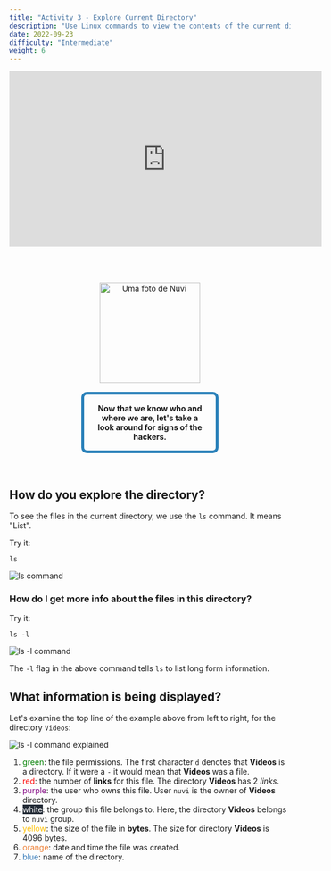 ```yaml
---
title: "Activity 3 - Explore Current Directory"
description: "Use Linux commands to view the contents of the current directory"
date: 2022-09-23
difficulty: "Intermediate"
weight: 6
---
```


<iframe style="display: block; margin: auto;" width="560" height="315" src="https://www.youtube.com/embed/dSsed9cR9QI" alt="A YouTube video on Linux Basics Activity 3" frameborder="0" allow="accelerometer; autoplay; clipboard-write; encrypted-media; gyroscope; picture-in-picture" allowfullscreen></iframe>

<div style="margin: 1rem;padding: 2rem 2rem;text-align: center;">
    <div style="display: inline-block;padding: 1rem 1rem;vertical-align: middle;">
        <img src="../images/nuvi.PNG?" alt="Uma foto de Nuvi" width="180" height="180" />
    </div>
    <div style="display: inline-block;padding: 1rem 1rem;vertical-align: middle;width:50%;border:5px solid #2980b9;border-radius:10px;font-weight: bold;">
        Now that we know who and where we are, let's take a look around for signs of the hackers.
    </div>
</div>

## How do you explore the directory?

To see the files in the current directory, we use the `ls` command. It means "List".

Try it:

```
ls
```

![ls command](../images/03_ls-command.png?classes=border,shadow)

### How do I get more info about the files in this directory?

Try it:

```
ls -l
```

![ls -l command](../images/03_ls-l.png?classes=border,shadow)

The `-l` flag in the above command tells `ls` to list long form information.

## What information is being displayed?

Let's examine the top line of the example above from left to right, for the directory `Videos`:

![ls -l command explained](../images/03_ls-l-numbers.png?classes=border,shadow)

1. <span style="color:green">green</span>: the file permissions. The first character `d` denotes that **Videos** is a directory. If it were a `-` it would mean that **Videos** was a file.
2. <span style="color:red">red</span>: the number of **links** for this file. The directory **Videos** has 2 _links_.
3. <span style="color:purple">purple</span>: the user who owns this file. User `nuvi` is the owner of **Videos** directory.
4. <span style="color:white;background-color:#232b36">white</span>: the group this file belongs to. Here, the directory **Videos** belongs to `nuvi` group.
5. <span style="color:#ffc000">yellow</span>: the size of the file in **bytes**. The size for directory **Videos** is 4096 bytes.
6. <span style="color:#ed7d31">orange</span>: date and time the file was created.
7. <span style="color:#2e75b6">blue</span>: name of the directory.
